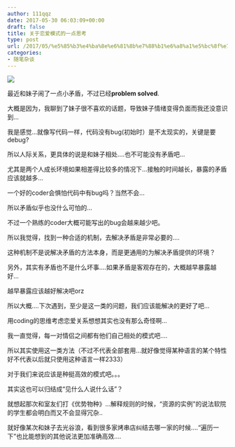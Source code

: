 ```yaml
---
author: 111qqz
date: 2017-05-30 06:03:09+00:00
draft: false
title: 关于恋爱模式的一点思考
type: post
url: /2017/05/%e5%85%b3%e4%ba%8e%e6%81%8b%e7%88%b1%e6%a8%a1%e5%bc%8f%e7%9a%84%e4%b8%80%e7%82%b9%e6%80%9d%e8%80%83/
categories:
- 随笔杂谈
---
```


[![](https://111qqz.com/wordpress/wp-content/uploads/2017/05/1.jpg)
](https://111qqz.com/wordpress/wp-content/uploads/2017/05/1.jpg)

最近和妹子闹了一点小矛盾，不过已经**problem solved**.

大概是因为，我聊到了妹子很不喜欢的话题，导致妹子情绪变得负面而我还没意识到...

我是感觉...就像写代码一样，代码没有bug(初始时）是不太现实的，关键是要debug?

所以人际关系，更具体的说是和妹子相处....也不可能没有矛盾吧...

尤其是两个人成长环境如果相差得比较多的情况下...接触的时间越长，暴露的矛盾应该就越多...

一个好的coder会惧怕代码中有bug吗？当然不会...

所以矛盾似乎也没什么可怕的...

不过一个熟练的coder大概可能写出的bug会越来越少吧。

所以我觉得，找到一种合适的机制，去解决矛盾是非常必要的....

这种机制不是说解决矛盾的方法本身，而是更通用的为解决矛盾提供的环境？



另外，其实有矛盾也不是什么坏事....如果矛盾是客观存在的，大概越早暴露越好...

越早暴露应该越好解决吧orz

所以大概....下次遇到，至少是这一类的问题，我们应该能解决的更好了吧...



用coding的思维考虑恋爱关系想想其实也没有那么奇怪啊...

我一直觉得，每一对情侣之间都有他们自己相处的模式吧....

所以其实使用这一类方法（不过不代表全部套用...就好像觉得某种语言的某个特性好不代表以后就只使用这种语言一样2333）

对于我们来说应该是种挺高效的模式吧。。。

其实这也可以归结成“见什么人说什么话”？

就想起那次和室友们打《优势物种》...解释规则的时候，“资源的实例”的说法软院的学生都会明白而又不会显得冗杂..

就好像某次和妹子去光谷浪，看到很多家烤串店纠结去哪一家的时候....“遍历一下”也比能想到的其他说法更加准确高效....






